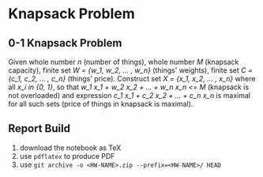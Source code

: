# Knapsack Problem

## 0-1 Knapsack Problem

Given whole number *n* (number of things), whole number *M* (knapsack capacity),
finite set *W = {w_1, w_2, ... , w_n}* (things' weights),
finite set *C = {c_1, c_2, ... , c_n}* (things' price).
Construct set *X = {x_1, x_2, ... , x_n}* where all *x_i in {0, 1}*,
so that *w_1 x_1 + w_2 x_2 + ... + w_n x_n <= M*
(knapsack is not overloaded)
and expression *c_1 x_1 + c_2 x_2 + ... + c_n x_n* is maximal for all such sets
(price of things in knapsack is maximal).

## Report Build

1. download the notebook as TeX
2. use `pdflatex` to produce PDF
3. use `git archive -o <HW-NAME>.zip --prefix=<HW-NAME>/ HEAD`
